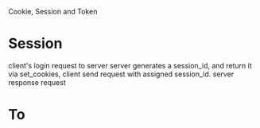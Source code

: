 Cookie, Session and Token

# Session

client's login request to server
server generates a session_id, and return it via set_cookies,
client send request with assigned session_id.
server response request

# To
